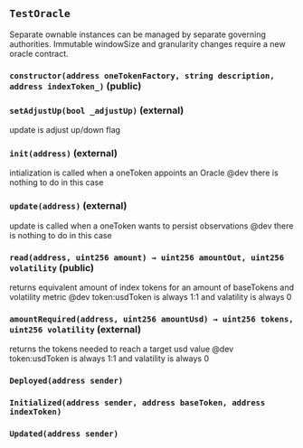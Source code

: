 ## `TestOracle`

Separate ownable instances can be managed by separate governing authorities.
Immutable windowSize and granularity changes require a new oracle contract.




### `constructor(address oneTokenFactory, string description, address indexToken_)` (public)





### `setAdjustUp(bool _adjustUp)` (external)

update is adjust up/down flag



### `init(address)` (external)

intialization is called when a oneToken appoints an Oracle
     @dev there is nothing to do in this case



### `update(address)` (external)

update is called when a oneToken wants to persist observations
     @dev there is nothing to do in this case



### `read(address, uint256 amount) → uint256 amountOut, uint256 volatility` (public)

returns equivalent amount of index tokens for an amount of baseTokens and volatility metric
     @dev token:usdToken is always 1:1 and valatility is always 0



### `amountRequired(address, uint256 amountUsd) → uint256 tokens, uint256 volatility` (external)

returns the tokens needed to reach a target usd value
     @dev token:usdToken is always 1:1 and valatility is always 0




### `Deployed(address sender)`





### `Initialized(address sender, address baseToken, address indexToken)`





### `Updated(address sender)`





